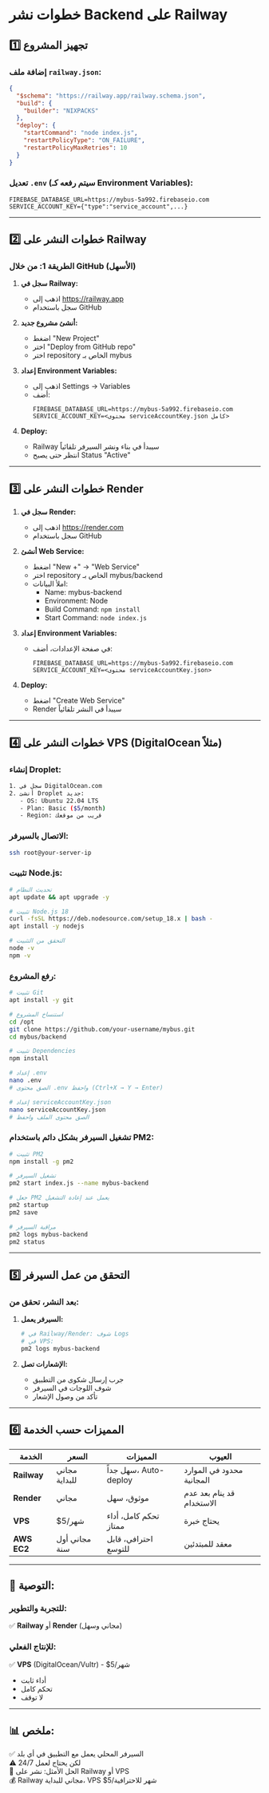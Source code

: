 # خطوات نشر Backend على Railway

## 1️⃣ تجهيز المشروع

### إضافة ملف `railway.json`:
```json
{
  "$schema": "https://railway.app/railway.schema.json",
  "build": {
    "builder": "NIXPACKS"
  },
  "deploy": {
    "startCommand": "node index.js",
    "restartPolicyType": "ON_FAILURE",
    "restartPolicyMaxRetries": 10
  }
}
```

### تعديل `.env` (سيتم رفعه كـ Environment Variables):
```env
FIREBASE_DATABASE_URL=https://mybus-5a992.firebaseio.com
SERVICE_ACCOUNT_KEY={"type":"service_account",...}
```

---

## 2️⃣ خطوات النشر على Railway

### الطريقة 1: من خلال GitHub (الأسهل)

1. **سجل في Railway:**
   - اذهب إلى https://railway.app
   - سجل باستخدام GitHub

2. **أنشئ مشروع جديد:**
   - اضغط "New Project"
   - اختر "Deploy from GitHub repo"
   - اختر repository الخاص بـ mybus

3. **إعداد Environment Variables:**
   - اذهب إلى Settings → Variables
   - أضف:
     ```
     FIREBASE_DATABASE_URL=https://mybus-5a992.firebaseio.com
     SERVICE_ACCOUNT_KEY=<محتوى serviceAccountKey.json كامل>
     ```

4. **Deploy:**
   - Railway سيبدأ في بناء ونشر السيرفر تلقائياً
   - انتظر حتى يصبح Status "Active"

---

## 3️⃣ خطوات النشر على Render

1. **سجل في Render:**
   - اذهب إلى https://render.com
   - سجل باستخدام GitHub

2. **أنشئ Web Service:**
   - اضغط "New +" → "Web Service"
   - اختر repository الخاص بـ mybus/backend
   - املأ البيانات:
     - Name: mybus-backend
     - Environment: Node
     - Build Command: `npm install`
     - Start Command: `node index.js`

3. **إعداد Environment Variables:**
   - في صفحة الإعدادات، أضف:
     ```
     FIREBASE_DATABASE_URL=https://mybus-5a992.firebaseio.com
     SERVICE_ACCOUNT_KEY=<محتوى serviceAccountKey.json>
     ```

4. **Deploy:**
   - اضغط "Create Web Service"
   - Render سيبدأ في النشر تلقائياً

---

## 4️⃣ خطوات النشر على VPS (DigitalOcean مثلاً)

### إنشاء Droplet:
```bash
1. سجل في DigitalOcean.com
2. أنشئ Droplet جديد:
   - OS: Ubuntu 22.04 LTS
   - Plan: Basic ($5/month)
   - Region: قريب من موقعك
```

### الاتصال بالسيرفر:
```bash
ssh root@your-server-ip
```

### تثبيت Node.js:
```bash
# تحديث النظام
apt update && apt upgrade -y

# تثبيت Node.js 18
curl -fsSL https://deb.nodesource.com/setup_18.x | bash -
apt install -y nodejs

# التحقق من التثبيت
node -v
npm -v
```

### رفع المشروع:
```bash
# تثبيت Git
apt install -y git

# استنساخ المشروع
cd /opt
git clone https://github.com/your-username/mybus.git
cd mybus/backend

# تثبيت Dependencies
npm install

# إعداد .env
nano .env
# الصق محتوى .env واحفظ (Ctrl+X → Y → Enter)

# إعداد serviceAccountKey.json
nano serviceAccountKey.json
# الصق محتوى الملف واحفظ
```

### تشغيل السيرفر بشكل دائم باستخدام PM2:
```bash
# تثبيت PM2
npm install -g pm2

# تشغيل السيرفر
pm2 start index.js --name mybus-backend

# جعل PM2 يعمل عند إعادة التشغيل
pm2 startup
pm2 save

# مراقبة السيرفر
pm2 logs mybus-backend
pm2 status
```

---

## 5️⃣ التحقق من عمل السيرفر

### بعد النشر، تحقق من:

1. **السيرفر يعمل:**
   ```bash
   # في Railway/Render: شوف Logs
   # في VPS:
   pm2 logs mybus-backend
   ```

2. **الإشعارات تصل:**
   - جرب إرسال شكوى من التطبيق
   - شوف اللوجات في السيرفر
   - تأكد من وصول الإشعار

---

## 6️⃣ المميزات حسب الخدمة

| الخدمة | السعر | المميزات | العيوب |
|--------|-------|----------|--------|
| **Railway** | مجاني للبداية | سهل جداً، Auto-deploy | محدود في الموارد المجانية |
| **Render** | مجاني | موثوق، سهل | قد ينام بعد عدم الاستخدام |
| **VPS** | $5/شهر | تحكم كامل، أداء ممتاز | يحتاج خبرة |
| **AWS EC2** | مجاني أول سنة | احترافي، قابل للتوسع | معقد للمبتدئين |

---

## 🎯 التوصية:

### للتجربة والتطوير:
✅ **Railway** أو **Render** (مجاني وسهل)

### للإنتاج الفعلي:
✅ **VPS** (DigitalOcean/Vultr) - $5/شهر
- أداء ثابت
- تحكم كامل
- لا توقف

---

## 📊 ملخص:

✅ السيرفر المحلي يعمل مع التطبيق في أي بلد  
⚠️ لكن يحتاج لعمل 24/7  
🚀 الحل الأمثل: نشر على Railway أو VPS  
💰 Railway مجاني للبداية، VPS $5/شهر للاحترافية
